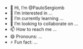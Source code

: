 - 👋 Hi, I’m @PauloSergiomb
- 👀 I’m interested in ...
- 🌱 I’m currently learning ...
- 💞️ I’m looking to collaborate on ...
- 📫 How to reach me ...
- 😄 Pronouns: ...
- ⚡ Fun fact: ...

<!---
PauloSergiomb/PauloSergiomb is a ✨ special ✨ repository because its `README.md` (this file) appears on your GitHub profile.
You can click the Preview link to take a look at your changes.
--->

